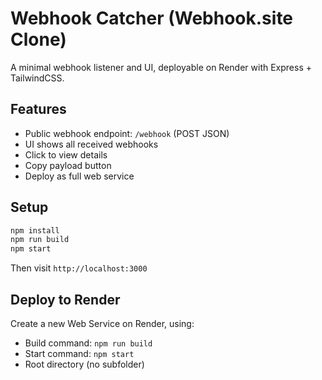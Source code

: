 # Webhook Catcher (Webhook.site Clone)

A minimal webhook listener and UI, deployable on Render with Express + TailwindCSS.

## Features
- Public webhook endpoint: `/webhook` (POST JSON)
- UI shows all received webhooks
- Click to view details
- Copy payload button
- Deploy as full web service

## Setup

```bash
npm install
npm run build
npm start
```

Then visit `http://localhost:3000`

## Deploy to Render
Create a new Web Service on Render, using:
- Build command: `npm run build`
- Start command: `npm start`
- Root directory (no subfolder)
